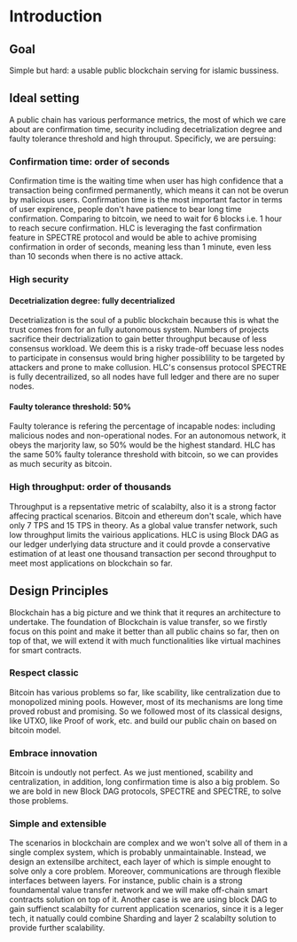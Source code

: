 # Introduction
## Goal
Simple but hard: a usable public blockchain serving for islamic bussiness. 

## Ideal setting
A public chain has various performance metrics, the most of which we care about are confirmation time, security including decetrialization degree and faulty tolerance threshold and high throuput. Specificly, we are persuing:
### Confirmation time: order of seconds
Confirmation time is the waiting time when user has high confidence that a transaction being confirmed permanently, which means it can not be overun by malicious users. Confirmation time is the most important  factor in terms of user expirence, people don't have patience to bear long time confirmation. Comparing to bitcoin, we need to wait for 6 blocks i.e. 1 hour to reach secure confirmation. HLC is leveraging the fast confirmation feature in SPECTRE protocol and would be able to achive promising confirmation in order of seconds, meaning less than 1 minute, even less than 10 seconds when there is no active attack.

### High security
#### Decetrialization degree: fully decentrialized
Decetrialization is the soul of a public blockchain because this is what the trust comes from for an fully autonomous system. Numbers of projects sacrifice their dectrialization to gain better throughput because of less consensus workload. We deem this is a risky trade-off becuase less nodes to participate in consensus would bring higher possiblility to be targeted by attackers and prone to make collusion. HLC's consensus protocol SPECTRE is fully decentrailized, so all nodes have full ledger and there are no super nodes.
#### Faulty tolerance threshold: 50% 
Faulty tolerance is refering the percentage of incapable nodes: including malicious nodes and non-operational nodes. For an autonomous network, it obeys the marjority law, so 50% would be the highest standard. HLC has the same 50% faulty tolerance threshold with bitcoin, so we can provides as much security as bitcoin.

### High throughput: order of thousands
Throughput is a repsentative metric of scalabilty, also it is a strong factor affecing practical scenarios. Bitcoin and ethereum don't scale, which have only 7 TPS and 15 TPS in theory. As a global value transfer network, such low throughput limits the vairious applications. HLC is using Block DAG as our ledger underlying data structure and it could provde a conservative estimation of at least one thousand transaction per second throughput to meet most applications on blockchain so far.

## Design Principles
Blockchain has a big picture and we think that it requres an architecture to undertake. The foundation of Blockchain is value transfer, so we firstly focus on this point and make it better than all public chains so far, then on top of that, we will extend it with much functionalities like virtual machines for smart contracts.
### Respect classic
Bitcoin has various problems so far, like scability, like centralization due to monopolized mining pools. However, most of its mechanisms are long time proved robust and promising. So we followed most of its classical designs, like UTXO, like Proof of work, etc. and build our public chain on based on bitcoin model.
### Embrace innovation
Bitcoin is undoutly not perfect. As we just mentioned, scability and centralization, in addition, long confirmation time is also a big problem. So we are bold in new Block DAG protocols, SPECTRE and SPECTRE, to solve those problems.
### Simple and extensible
The scenarios in blockchain are complex and we won't solve all of them in a single complex system, which is probably unmaintainable. Instead, we design an extensilbe architect, each layer of which is simple enought to solve only a core problem. Moreover, communications are through flexible interfaces between layers. For instance, public chain is a strong foundamental value transfer network and we will make off-chain smart contracts solution on top of it. Another case is we are using block DAG to gain suffienct scalabilty for current application scenarios, since it is a leger tech, it natually could combine Sharding and layer 2 scalabilty solution to provide further scalability.



